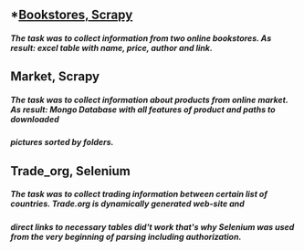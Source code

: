 ## *[Bookstores, Scrapy](https://github.com/danilabdullin/Parsing-Selenium-Scrapy/tree/main/Bookstores%2C%20Scrapy/booksparser)

##### The task was to collect information from two online bookstores. As result: excel table with name, price, author and link. 

## Market, Scrapy

##### The task was to collect information about products from online market. As result: Mongo Database with all features of product and paths to downloaded
##### pictures sorted by folders. 


## Trade_org, Selenium
##### The task was to collect trading information between certain list of countries. Trade.org is dynamically generated web-site and 
##### direct links to necessary tables did't work that's why Selenium was used from the very beginning of parsing including authorization.

